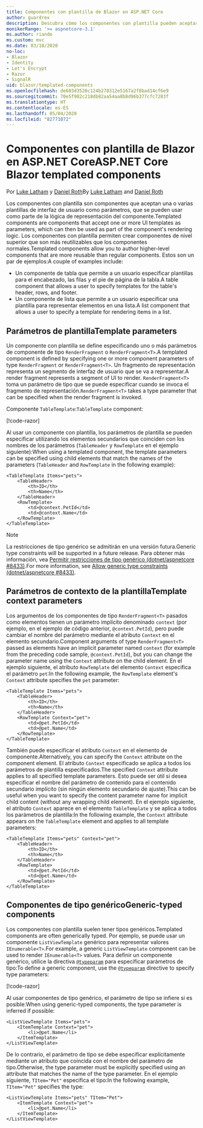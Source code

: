 ```yaml
---
title: Componentes con plantilla de Blazor en ASP.NET Core
author: guardrex
description: Descubra cómo los componentes con plantilla pueden aceptar una o varias plantillas de interfaz de usuario como parámetros, que se pueden usar como parte de la lógica de representación del componente.
monikerRange: '>= aspnetcore-3.1'
ms.author: riande
ms.custom: mvc
ms.date: 03/18/2020
no-loc:
- Blazor
- Identity
- Let's Encrypt
- Razor
- SignalR
uid: blazor/templated-components
ms.openlocfilehash: de603d3520c124b278312e5167a2f8bad14cf6e9
ms.sourcegitcommit: 70e5f982c218db82aa54aa8b8d96b377cfc7283f
ms.translationtype: HT
ms.contentlocale: es-ES
ms.lasthandoff: 05/04/2020
ms.locfileid: "82771072"
---
```

# <a name="aspnet-core-blazor-templated-components"></a><span data-ttu-id="1c460-103">Componentes con plantilla de Blazor en ASP.NET Core</span><span class="sxs-lookup"><span data-stu-id="1c460-103">ASP.NET Core Blazor templated components</span></span>

<span data-ttu-id="1c460-104">Por [Luke Latham](https://github.com/guardrex) y [Daniel Roth](https://github.com/danroth27)</span><span class="sxs-lookup"><span data-stu-id="1c460-104">By [Luke Latham](https://github.com/guardrex) and [Daniel Roth](https://github.com/danroth27)</span></span>

<span data-ttu-id="1c460-105">Los componentes con plantilla son componentes que aceptan una o varias plantillas de interfaz de usuario como parámetros, que se pueden usar como parte de la lógica de representación del componente.</span><span class="sxs-lookup"><span data-stu-id="1c460-105">Templated components are components that accept one or more UI templates as parameters, which can then be used as part of the component's rendering logic.</span></span> <span data-ttu-id="1c460-106">Los componentes con plantilla permiten crear componentes de nivel superior que son más reutilizables que los componentes normales.</span><span class="sxs-lookup"><span data-stu-id="1c460-106">Templated components allow you to author higher-level components that are more reusable than regular components.</span></span> <span data-ttu-id="1c460-107">Estos son un par de ejemplos:</span><span class="sxs-lookup"><span data-stu-id="1c460-107">A couple of examples include:</span></span>

* <span data-ttu-id="1c460-108">Un componente de tabla que permite a un usuario especificar plantillas para el encabezado, las filas y el pie de página de la tabla.</span><span class="sxs-lookup"><span data-stu-id="1c460-108">A table component that allows a user to specify templates for the table's header, rows, and footer.</span></span>
* <span data-ttu-id="1c460-109">Un componente de lista que permite a un usuario especificar una plantilla para representar elementos en una lista.</span><span class="sxs-lookup"><span data-stu-id="1c460-109">A list component that allows a user to specify a template for rendering items in a list.</span></span>

## <a name="template-parameters"></a><span data-ttu-id="1c460-110">Parámetros de plantilla</span><span class="sxs-lookup"><span data-stu-id="1c460-110">Template parameters</span></span>

<span data-ttu-id="1c460-111">Un componente con plantilla se define especificando uno o más parámetros de componente de tipo `RenderFragment` o `RenderFragment<T>`.</span><span class="sxs-lookup"><span data-stu-id="1c460-111">A templated component is defined by specifying one or more component parameters of type `RenderFragment` or `RenderFragment<T>`.</span></span> <span data-ttu-id="1c460-112">Un fragmento de representación representa un segmento de interfaz de usuario que se va a representar.</span><span class="sxs-lookup"><span data-stu-id="1c460-112">A render fragment represents a segment of UI to render.</span></span> <span data-ttu-id="1c460-113">`RenderFragment<T>` toma un parámetro de tipo que se puede especificar cuando se invoca el fragmento de representación.</span><span class="sxs-lookup"><span data-stu-id="1c460-113">`RenderFragment<T>` takes a type parameter that can be specified when the render fragment is invoked.</span></span>

<span data-ttu-id="1c460-114">Componente `TableTemplate`:</span><span class="sxs-lookup"><span data-stu-id="1c460-114">`TableTemplate` component:</span></span>

[!code-razor[](common/samples/3.x/BlazorWebAssemblySample/Components/TableTemplate.razor)]

<span data-ttu-id="1c460-115">Al usar un componente con plantilla, los parámetros de plantilla se pueden especificar utilizando los elementos secundarios que coinciden con los nombres de los parámetros (`TableHeader` y `RowTemplate` en el ejemplo siguiente):</span><span class="sxs-lookup"><span data-stu-id="1c460-115">When using a templated component, the template parameters can be specified using child elements that match the names of the parameters (`TableHeader` and `RowTemplate` in the following example):</span></span>

```razor
<TableTemplate Items="pets">
    <TableHeader>
        <th>ID</th>
        <th>Name</th>
    </TableHeader>
    <RowTemplate>
        <td>@context.PetId</td>
        <td>@context.Name</td>
    </RowTemplate>
</TableTemplate>
```

> [!NOTE]
> <span data-ttu-id="1c460-116">La restricciones de tipo genérico se admitirán en una versión futura.</span><span class="sxs-lookup"><span data-stu-id="1c460-116">Generic type constraints will be supported in a future release.</span></span> <span data-ttu-id="1c460-117">Para obtener más información, vea [Permitir restricciones de tipo genérico (dotnet/aspnetcore #8433)](https://github.com/dotnet/aspnetcore/issues/8433).</span><span class="sxs-lookup"><span data-stu-id="1c460-117">For more information, see [Allow generic type constraints (dotnet/aspnetcore #8433)](https://github.com/dotnet/aspnetcore/issues/8433).</span></span>

## <a name="template-context-parameters"></a><span data-ttu-id="1c460-118">Parámetros de contexto de la plantilla</span><span class="sxs-lookup"><span data-stu-id="1c460-118">Template context parameters</span></span>

<span data-ttu-id="1c460-119">Los argumentos de los componentes de tipo `RenderFragment<T>` pasados como elementos tienen un parámetro implícito denominado `context` (por ejemplo, en el ejemplo de código anterior, `@context.PetId`), pero puede cambiar el nombre del parámetro mediante el atributo `Context` en el elemento secundario.</span><span class="sxs-lookup"><span data-stu-id="1c460-119">Component arguments of type `RenderFragment<T>` passed as elements have an implicit parameter named `context` (for example from the preceding code sample, `@context.PetId`), but you can change the parameter name using the `Context` attribute on the child element.</span></span> <span data-ttu-id="1c460-120">En el ejemplo siguiente, el atributo `RowTemplate` del elemento `Context` especifica el parámetro `pet`:</span><span class="sxs-lookup"><span data-stu-id="1c460-120">In the following example, the `RowTemplate` element's `Context` attribute specifies the `pet` parameter:</span></span>

```razor
<TableTemplate Items="pets">
    <TableHeader>
        <th>ID</th>
        <th>Name</th>
    </TableHeader>
    <RowTemplate Context="pet">
        <td>@pet.PetId</td>
        <td>@pet.Name</td>
    </RowTemplate>
</TableTemplate>
```

<span data-ttu-id="1c460-121">También puede especificar el atributo `Context` en el elemento de componente.</span><span class="sxs-lookup"><span data-stu-id="1c460-121">Alternatively, you can specify the `Context` attribute on the component element.</span></span> <span data-ttu-id="1c460-122">El atributo `Context` especificado se aplica a todos los parámetros de plantilla especificados.</span><span class="sxs-lookup"><span data-stu-id="1c460-122">The specified `Context` attribute applies to all specified template parameters.</span></span> <span data-ttu-id="1c460-123">Esto puede ser útil si desea especificar el nombre del parámetro de contenido para el contenido secundario implícito (sin ningún elemento secundario de ajuste).</span><span class="sxs-lookup"><span data-stu-id="1c460-123">This can be useful when you want to specify the content parameter name for implicit child content (without any wrapping child element).</span></span> <span data-ttu-id="1c460-124">En el ejemplo siguiente, el atributo `Context` aparece en el elemento `TableTemplate` y se aplica a todos los parámetros de plantilla:</span><span class="sxs-lookup"><span data-stu-id="1c460-124">In the following example, the `Context` attribute appears on the `TableTemplate` element and applies to all template parameters:</span></span>

```razor
<TableTemplate Items="pets" Context="pet">
    <TableHeader>
        <th>ID</th>
        <th>Name</th>
    </TableHeader>
    <RowTemplate>
        <td>@pet.PetId</td>
        <td>@pet.Name</td>
    </RowTemplate>
</TableTemplate>
```

## <a name="generic-typed-components"></a><span data-ttu-id="1c460-125">Componentes de tipo genérico</span><span class="sxs-lookup"><span data-stu-id="1c460-125">Generic-typed components</span></span>

<span data-ttu-id="1c460-126">Los componentes con plantilla suelen tener tipos genéricos.</span><span class="sxs-lookup"><span data-stu-id="1c460-126">Templated components are often generically typed.</span></span> <span data-ttu-id="1c460-127">Por ejemplo, se puede usar un componente `ListViewTemplate` genérico para representar valores `IEnumerable<T>`.</span><span class="sxs-lookup"><span data-stu-id="1c460-127">For example, a generic `ListViewTemplate` component can be used to render `IEnumerable<T>` values.</span></span> <span data-ttu-id="1c460-128">Para definir un componente genérico, utilice la directiva [`@typeparam`](xref:mvc/views/razor#typeparam) para especificar parámetros de tipo:</span><span class="sxs-lookup"><span data-stu-id="1c460-128">To define a generic component, use the [`@typeparam`](xref:mvc/views/razor#typeparam) directive to specify type parameters:</span></span>

[!code-razor[](common/samples/3.x/BlazorWebAssemblySample/Components/ListViewTemplate.razor)]

<span data-ttu-id="1c460-129">Al usar componentes de tipo genérico, el parámetro de tipo se infiere si es posible:</span><span class="sxs-lookup"><span data-stu-id="1c460-129">When using generic-typed components, the type parameter is inferred if possible:</span></span>

```razor
<ListViewTemplate Items="pets">
    <ItemTemplate Context="pet">
        <li>@pet.Name</li>
    </ItemTemplate>
</ListViewTemplate>
```

<span data-ttu-id="1c460-130">De lo contrario, el parámetro de tipo se debe especificar explícitamente mediante un atributo que coincida con el nombre del parámetro de tipo.</span><span class="sxs-lookup"><span data-stu-id="1c460-130">Otherwise, the type parameter must be explicitly specified using an attribute that matches the name of the type parameter.</span></span> <span data-ttu-id="1c460-131">En el ejemplo siguiente, `TItem="Pet"` especifica el tipo:</span><span class="sxs-lookup"><span data-stu-id="1c460-131">In the following example, `TItem="Pet"` specifies the type:</span></span>

```razor
<ListViewTemplate Items="pets" TItem="Pet">
    <ItemTemplate Context="pet">
        <li>@pet.Name</li>
    </ItemTemplate>
</ListViewTemplate>
```
